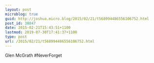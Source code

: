 ```yaml
---
layout: post
microblog: true
guid: http://joshua.micro.blog/2015/02/21/t568994486556106752.html
post_id: 38847
date: 2015-02-21T15:43:51+1100
lastmod: 2019-07-30T17:41:37+1100
type: post
url: /2015/02/21/t568994486556106752.html
---
```

Glen McGrath #NeverForget
